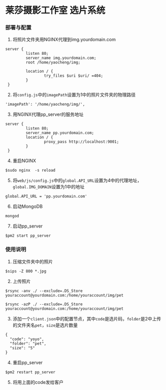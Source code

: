 # 莱莎摄影工作室 选片系统

### 部署与配置

1. 将照片文件夹用NGINX代理到img.yourdomain.com
```
server {
         listen 80;
         server_name img.yourdomain.com;
         root /home/yaocheng/img;

         location / {
                 try_files $uri $uri/ =404;
         }
 }
```

2. 将`config.js`中的`imagePath`设置为1中的照片文件夹的物理路径
```
'imagePath': '/home/yaocheng/img/',
```

3. 用NGINX代理pp_server的服务地址
```
server {
         listen 80;
         server_name pp.yourdomain.com;
         location / {
                 proxy_pass http://localhost:9001;
         }
 }
```

4. 重启NGINX
```
$sudo nginx  -s reload
```

5. 将`web/js/config.js`中的`global.API_URL`设置为4中的代理地址，`global.IMG_DOMAIN`设置为1中的地址
```
global.API_URL = 'pp.yourdomain.com'
```

6. 启动MongoDB
```
mongod
```

7. 启动pp_server
```
$pm2 start pp_server
```


### 使用说明

1. 压缩文件夹中的照片
```
$sips -Z 800 *.jpg
```

2. 上传照片
```
$rsync -anv ./ --exclude=.DS_Store youraccount@yourdomain.com:/home/youraccount/img/pet

$rsync -azP ./ --exclude=.DS_Store youraccount@yourdomain.com:/home/youraccount/img/pet
```

3. 添加一个`client.json`中的配置节点，其中`code`是选片码，`folder`是2中上传的文件夹名`pet`，`size`是选片数量
```
{
  "code": "yoyo",
  "folder": "pet",
  "size": "5"
}
```

4. 重启pp_server
```
$pm2 restart pp_server
```

5. 将用上面的code发给客户
